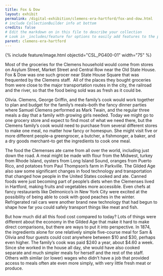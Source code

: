 ```yaml
---
title: Fox & Dow
layout: exhibit
permalink: /digital-exhibition/clemens-era-hartford/fox-and-dow.html
# include CollectionBuilder info at bottom
credits: false
# Edit the markdown on in this file to describe your collection
# Look in _includes/feature for options to easily add features to the page
parent: clemens-era-hartford
---
```


{% include feature/image.html objectid="CSL_PG400-01" width="75" %}

Most of the groceries for the Clemens household would come from stores on Asylum Street, Market Street and Central Row near the Old State House. Fox & Dow was one such grocer near State House Square that was frequented by the Clemens staff.  All of the places they bought groceries from were close to the major transportation routes in the city, the railroad and the river, so that the food being sold was as fresh as it could be. 

Olivia. Clemens, George Griffin, and the family’s cook would work together to plan and budget for the family’s meals–both the fancy dinner parties where Samuel Clemens performed as Mark Twain, and the regular three meals a day that a family with growing girls needed. Today we might go to one grocery store and expect to find most of what we need there, but the Clemens family’s cook would need to purchase from several different stores to make one meal, no matter how fancy or homespun. She might visit five or more different people–a greengrocer, a butcher, a fishmonger, a baker, and a dry goods merchant–to get the ingredients to cook one meal. 

The food the Clemenses ate came from all over the world, including just down the road. A meal might be made with flour from the Midwest, turkey from Rhode Island, oysters from Long Island Sound, oranges from Puerto Rico, and potatoes from Paul Thompson’s farm in Parkville. The Gilded Age also saw some significant changes in food technology and transportation that changed how people in the United States cooked and ate. Canned foods were just becoming part of people’s diets when the Clemenses lived in Hartford, making fruits and vegetables more accessible. Even chefs at fancy restaurants like Delmonico’s in New York City were excited at the possibility of being able to cook with good peaches in the winter. Refrigerated rail cars were another brand new technology that had begun to shape how far you could safely transport things like meat and fish.

But how much did all this food cost compared to today? Lots of things were different about the economy in the Gilded Age that make it hard to make direct comparisons, but there are ways to put it into perspective. In 1874, the ingredients alone for one relatively simple five-course meal for Sam & Olivia and four guests could cost anywhere between $10 and $30, perhaps even higher. The family’s cook was paid $240 a year, about $4.60 a week. Since she worked in the house all day, she would have also cooked separate and much simpler meals for herself and the rest of the staff. Others with similar (or lower) wages who didn’t have a job that provided access to meals often ate even more simply, with very little fresh meat or produce. 